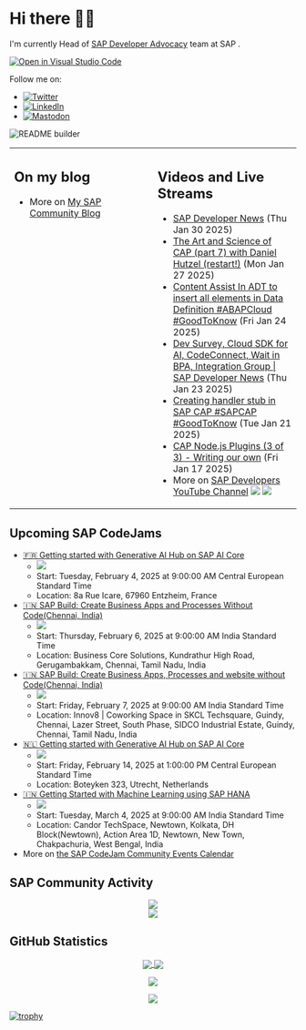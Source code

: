 
# Hi there 👋🏼

I'm currently Head of [SAP Developer Advocacy](https://developers.sap.com/developer-advocates.html) team at SAP .

[![Open in Visual Studio Code](https://img.shields.io/badge/Made%20for-VSCode-1f425f.svg)](https://github.dev/jung-thomas/jung-thomas)

Follow me on:
- <a href="https://twitter.com/thomas_jung"><img alt="Twitter" src="https://img.shields.io/badge/thomas_jung-%231DA1F2.svg?style=for-the-badge&logo=Twitter&logoColor=white"/></a>
- <a href="https://www.linkedin.com/in/thomasjungsap/"><img alt="LinkedIn" src="https://img.shields.io/badge/linkedin-%230077B5.svg?style=for-the-badge&logo=linkedin&logoColor=white"/></a>
- <a rel="me" href="https://mastodon.cloud/@thomas_jung"><img alt="Mastodon" src="https://img.shields.io/mastodon/follow/109262551990174478?domain=https%3A%2F%2Fmastodon.cloud%2F&style=social"/></a>

![README builder](https://github.com/jung-thomas/jung-thomas/workflows/README%20builder/badge.svg)

<table><tr><td valign="top" width="50%">
 
## On my blog
- More on [My SAP Community Blog](https://community.sap.com/t5/user/viewprofilepage/user-id/139)
</td>
  
<td valign="top" width="50%">
  
## Videos and Live Streams
- [SAP Developer News](https://www.youtube.com/watch?v=8RqkYsvTQ1M) (Thu Jan 30 2025)
- [The Art and Science of CAP (part 7) with Daniel Hutzel (restart!)](https://www.youtube.com/watch?v=r_mxsBZSgEo) (Mon Jan 27 2025)
- [Content Assist In ADT to insert all elements in Data Definition #ABAPCloud #GoodToKnow](https://www.youtube.com/watch?v=GqmMhHKlotk) (Fri Jan 24 2025)
- [Dev Survey, Cloud SDK for AI, CodeConnect, Wait in BPA, Integration Group | SAP Developer News](https://www.youtube.com/watch?v=BO4qZLxBPG4) (Thu Jan 23 2025)
- [Creating handler stub in SAP CAP #SAPCAP #GoodToKnow](https://www.youtube.com/watch?v=0C-CcBKX1hI) (Tue Jan 21 2025)
- [CAP Node.js Plugins (3 of 3) - Writing our own](https://www.youtube.com/watch?v=hi7NXlMl3iU) (Fri Jan 17 2025)
- More on [SAP Developers YouTube Channel](https://www.youtube.com/channel/UCNfmelKDrvRmjYwSi9yvrMg) ![](https://img.shields.io/youtube/channel/views/UCNfmelKDrvRmjYwSi9yvrMg) ![](https://img.shields.io/youtube/channel/subscribers/UCNfmelKDrvRmjYwSi9yvrMg)
</td></tr></table>

## Upcoming SAP CodeJams
- [🇫🇷 Getting started with Generative AI Hub on SAP AI Core](https://community.sap.com/t5/sap-codejam/getting-started-with-generative-ai-hub-on-sap-ai-core/ev-p/13962693)
  - <img src="https://community.sap.com/t5/image/serverpage/image-id/201175i9DACFA07FA2237BA/image-size/thumb?v=v2&px=150" />
  - Start: Tuesday, February 4, 2025 at 9:00:00 AM Central European Standard Time
  - Location: 8a Rue Icare, 67960 Entzheim, France
- [🇮🇳 SAP Build: Create Business Apps and Processes Without Code(Chennai, India)](https://community.sap.com/t5/sap-codejam/sap-build-create-business-apps-and-processes-without-code-chennai-india/ev-p/13987701)
  - <img src="https://community.sap.com/t5/image/serverpage/image-id/139411i4D4B2C159632ECD9/image-size/thumb?v=v2&px=150" />
  - Start: Thursday, February 6, 2025 at 9:00:00 AM India Standard Time
  - Location: Business Core Solutions, Kundrathur High Road, Gerugambakkam, Chennai, Tamil Nadu, India
- [🇮🇳 SAP Build: Create Business Apps, Processes and website without Code(Chennai, India)](https://community.sap.com/t5/sap-codejam/sap-build-create-business-apps-processes-and-website-without-code-chennai/ev-p/13987802)
  - <img src="https://community.sap.com/t5/image/serverpage/image-id/212974i8FE0F1EF3DAA6247/image-size/thumb?v=v2&px=150" />
  - Start: Friday, February 7, 2025 at 9:00:00 AM India Standard Time
  - Location: Innov8 | Coworking Space in SKCL Techsquare, Guindy, Chennai, Lazer Street, South Phase, SIDCO Industrial Estate, Guindy, Chennai, Tamil Nadu, India
- [🇳🇱 Getting started with Generative AI Hub on SAP AI Core](https://community.sap.com/t5/sap-codejam/getting-started-with-generative-ai-hub-on-sap-ai-core/ev-p/13974257)
  - <img src="https://community.sap.com/t5/image/serverpage/image-id/206381iF491EAB2E744A0D7/image-size/thumb?v=v2&px=150" />
  - Start: Friday, February 14, 2025 at 1:00:00 PM Central European Standard Time
  - Location: Boteyken 323, Utrecht, Netherlands
- [🇮🇳 Getting Started with Machine Learning using SAP HANA](https://community.sap.com/t5/sap-codejam/getting-started-with-machine-learning-using-sap-hana/ev-p/13999839)
  - <img src="https://community.sap.com/t5/image/serverpage/image-id/218508i796DE62F0B26024E/image-size/thumb?v=v2&px=150" />
  - Start: Tuesday, March 4, 2025 at 9:00:00 AM India Standard Time
  - Location: Candor TechSpace, Newtown, Kolkata, DH Block(Newtown), Action Area 1D, Newtown, New Town, Chakpachuria, West Bengal, India
- More on [the SAP CodeJam Community Events Calendar](https://groups.community.sap.com/t5/sap-codejam/eb-p/codejam-events)

## SAP Community Activity
<p align = "center">
<a href="https://community.sap.com/t5/user/viewprofilepage/user-id/139">
  <img align="center" src="https://devrel-tools-prod-scn-badges-srv.cfapps.eu10.hana.ondemand.com/activity/139" />
</a>
</br>
<a href="https://community.sap.com/t5/user/viewprofilepage/user-id/139">
  <img align="center" src="https://devrel-tools-prod-scn-badges-srv.cfapps.eu10.hana.ondemand.com/showcaseBadges/139/1570/674/384/900/390" />
</a>
</p>

## GitHub Statistics
<p align = "center">
<a href="https://github.com/anuraghazra/github-readme-stats">
  <img align="center" src="https://github-readme-stats.vercel.app/api?username=jung-thomas&count_private=true&show_icons=true&theme=dark&line_height=27" />
</a>
<a href="https://github.com/anuraghazra/github-readme-stats">
  <img align="center" src="https://github-readme-stats.vercel.app/api/top-langs/?username=jung-thomas&show_icons=true&theme=dark" />
</a>
</p>

<p align = "center">
 <img  src="https://github-readme-streak-stats.herokuapp.com/?user=jung-thomas&show_icons=true&locale=en&layout=compact&theme=dark&line_height=0" />
</p> 

<p align = "center">
 <img src="https://activity-graph.herokuapp.com/graph?username=jung-thomas&theme=redical">
</p> 

[![trophy](https://github-profile-trophy.vercel.app/?username=jung-thomas&theme=onedark)](https://github.com/ryo-ma/github-profile-trophy)


